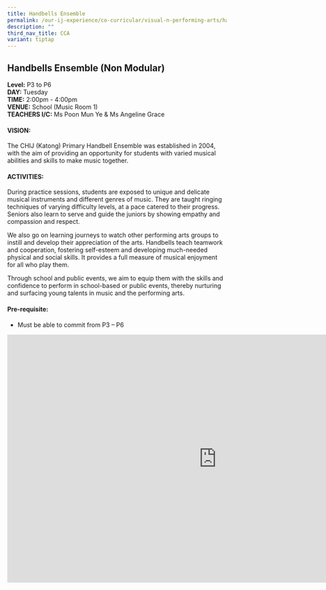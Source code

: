 ```yaml
---
title: Handbells Ensemble
permalink: /our-ij-experience/co-curricular/visual-n-performing-arts/handbells-ensemble/
description: ""
third_nav_title: CCA
variant: tiptap
---
```

<h2>Handbells Ensemble (Non Modular)</h2>
<p><strong>Level:</strong>&nbsp;P3 to P6
<br><strong>DAY:</strong>&nbsp;Tuesday
<br><strong>TIME:</strong>&nbsp;2:00pm - 4:00pm
<br><strong>VENUE:</strong>&nbsp;School (Music Room 1)
<br><strong>TEACHERS I/C:</strong>&nbsp;Ms Poon Mun Ye &amp; Ms Angeline Grace</p>
<h4>VISION:</h4>
<p>The CHIJ (Katong) Primary Handbell Ensemble was established in 2004, with
the aim of providing an opportunity for students with varied musical abilities
and skills to make music together.</p>
<h4>ACTIVITIES:</h4>
<p>During practice sessions, students are exposed to unique and delicate
musical instruments and different genres of music. They are taught ringing
techniques of varying difficulty levels, at a pace catered to their progress.
Seniors also learn to serve and guide the juniors by showing empathy and
compassion and respect.</p>
<p>We also go on learning journeys to watch other performing arts groups
to instill and develop their appreciation of the arts. Handbells teach
teamwork and cooperation, fostering self-esteem and developing much-needed
physical and social skills. It provides a full measure of musical enjoyment
for all who play them.</p>
<p>Through school and public events, we aim to equip them with the skills
and confidence to perform in school-based or public events, thereby nurturing
and surfacing young talents in music and the performing arts.</p>
<h4>Pre-requisite:</h4>
<ul data-tight="true" class="tight">
<li>
<p>Must be able to commit from P3 – P6</p>
</li>
</ul>
<div class="iframe-wrapper">
<iframe height="569" width="960" allowfullscreen="true" frameborder="0" src="https://docs.google.com/presentation/d/e/2PACX-1vRAa3Ho-mafQQdn9fNRoz0P9PQZu1Q9S9slCFkzxBEwjVEZg2SRnB0_iqAaZ6FsNN77TiN3zkZ2qCkY/embed?start=true&amp;loop=false&amp;delayms=5000"></iframe>
</div>
<p></p>